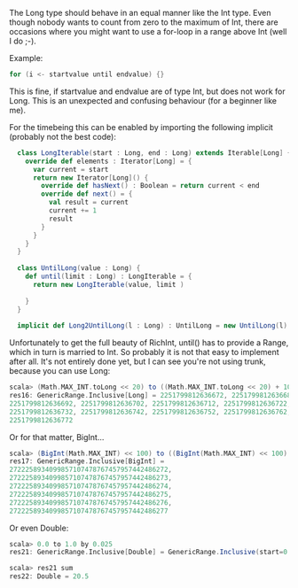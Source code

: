 The Long type should behave in an equal manner like the Int type. Even though nobody wants to count from zero to the maximum of Int, there are occasions where you might want to use a for-loop in a range above Int (well I do ;-).

Example:
```scala
for (i <- startvalue until endvalue) {}
```
This is fine, if startvalue and endvalue are of type Int, but does not work for Long. This is an unexpected and confusing behaviour (for a beginner like me).

For the timebeing this can be enabled by importing the following implicit (probably not the best code):
```scala
  class LongIterable(start : Long, end : Long) extends Iterable[Long] {
    override def elements : Iterator[Long] = {
      var current = start
      return new Iterator[Long]() {
        override def hasNext() : Boolean = return current < end
        override def next() = {
          val result = current
          current += 1
          result
        }
      }
    }
  }
  
  class UntilLong(value : Long) {
    def until(limit : Long) : LongIterable = {
      return new LongIterable(value, limit )
      
    }
  }
  
  implicit def Long2UntilLong(l : Long) : UntilLong = new UntilLong(l)

```

Unfortunately to get the full beauty of RichInt, until() has to provide a Range, which in turn is married to Int. So probably it is not that easy to implement after all.
It's not entirely done yet, but I can see you're not using trunk, because you can use Long:
```scala
scala> (Math.MAX_INT.toLong << 20) to ((Math.MAX_INT.toLong << 20) + 100) by 10
res16: GenericRange.Inclusive[Long] = 2251799812636672, 2251799812636682, 
2251799812636692, 2251799812636702, 2251799812636712, 2251799812636722,
2251799812636732, 2251799812636742, 2251799812636752, 2251799812636762, 
2251799812636772
```

Or for that matter, BigInt...
```scala
scala> (BigInt(Math.MAX_INT) << 100) to ((BigInt(Math.MAX_INT) << 100) + 5)
res17: GenericRange.Inclusive[BigInt] = 
2722258934099857107478767457957442486272,
2722258934099857107478767457957442486273, 
2722258934099857107478767457957442486274, 
2722258934099857107478767457957442486275, 
2722258934099857107478767457957442486276, 
2722258934099857107478767457957442486277
```
Or even Double:
```scala
scala> 0.0 to 1.0 by 0.025
res21: GenericRange.Inclusive[Double] = GenericRange.Inclusive(start=0.0, end=1.0, step=0.025)

scala> res21 sum
res22: Double = 20.5
```
